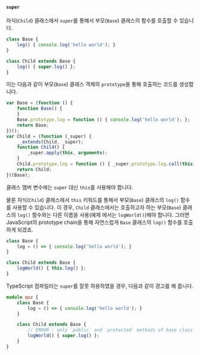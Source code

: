 #### `super`

자식(`Child`) 클래스에서 `super`를 통해서 부모(`Base`) 클래스의 함수를 호출할 수 있습니다.

```ts
class Base {
    log() { console.log('hello world'); }
}

class Child extends Base {
    log() { super.log() };
}
```

이는 다음과 같이 부모(`Base`) 클래스 객체의 `prototype`을 통해 호출하는 코드를 생성합니다.

```js
var Base = (function () {
    function Base() {
    }
    Base.prototype.log = function () { console.log('hello world'); };
    return Base;
})();
var Child = (function (_super) {
    __extends(Child, _super);
    function Child() {
        _super.apply(this, arguments);
    }
    Child.prototype.log = function () { _super.prototype.log.call(this); };
    return Child;
})(Base);

```

클래스 맴버 변수에는 `super` 대신 `this`를 사용해야 합니다.

물론 자식(`Child`) 클래스에서 `this` 키워드를 통해서 부모(`Base`) 클래스의 `log()` 함수를 사용할 수 있습니다.
이 경우, `Child` 클래스에서는 호출하고자 하는 부모(`Base`) 클래스의 `log()` 함수와는 다른 이름을 사용(예제 에서는 `logWorld()`)해야 합니다. 그러면 JavaScript의 prototype chain을 통해 자연스럽게 `Base` 클래스의 `log()` 함수를 호출하게 되겠죠.

```ts
class Base {
    log = () => { console.log('hello world'); }
}

class Child extends Base {
    logWorld() { this.log() };
}
```

TypeScript 컴파일러는 `super`를 잘못 하용하였을 경우, 다음과 같이 경고를 해 줍니다.

```ts
module quz {
    class Base {
        log = () => { console.log('hello world'); }
    }

    class Child extends Base {
        // ERROR : only `public` and `protected` methods of base class are accessible via `super`
        logWorld() { super.log() };
    }
}
```
